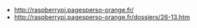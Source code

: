 - http://raspberrypi.pagesperso-orange.fr/
- http://raspberrypi.pagesperso-orange.fr/dossiers/26-13.htm
